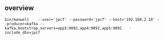

## overview
    bin/maxwell    --user='jpcf' --password='jpcf' --host='192.168.2.10' --producer=kafka --kafka.bootstrap.servers=app3:9092,app4:9092,app5:9092   -include_dbs=jpcf